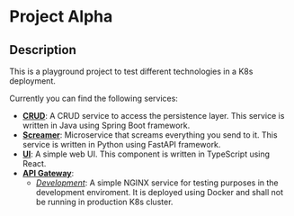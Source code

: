 # Project Alpha

## Description

This is a playground project to test different technologies in a K8s deployment.

Currently you can find the following services:

- [**CRUD**](services/crud/):
  A CRUD service to access the persistence layer. This service is written in
  Java using Spring Boot framework.
- [**Screamer**](services/screamer/):
  Microservice that screams everything you send to it. This service is written
  in Python using FastAPI framework.
- [**UI**](services/ui/):
  A simple web UI. This component is written in TypeScript using React.
- [**API Gateway**](services/gateway):
  - [_Development_](services/gateway/local-nginx):
    A simple NGINX service for testing purposes in the development enviroment.
    It is deployed using Docker and shall not be running in production K8s
    cluster.
